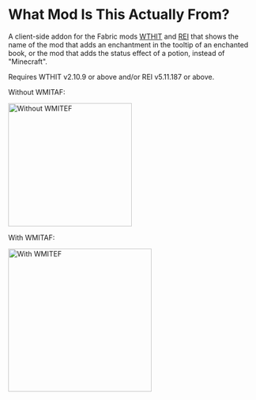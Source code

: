 # What Mod Is This Actually From?

A client-side addon for the Fabric mods [WTHIT](https://github.com/badasintended/wthit "What The Hell Is That?") and [REI](https://github.com/shedaniel/RoughlyEnoughItems "Roughly Enough Items") that shows the name of the mod that adds an enchantment in the tooltip of an enchanted book, or the mod that adds the status effect of a potion, instead of "Minecraft".

Requires WTHIT v2.10.9 or above and/or REI v5.11.187 or above.

Without WMITAF:

<img src="https://i.imgur.com/gVfb1dE.png" alt="Without WMITEF" width="250">

With WMITAF:

<img src="https://i.imgur.com/8K8wpqj.png" alt="With WMITEF" width="290">
